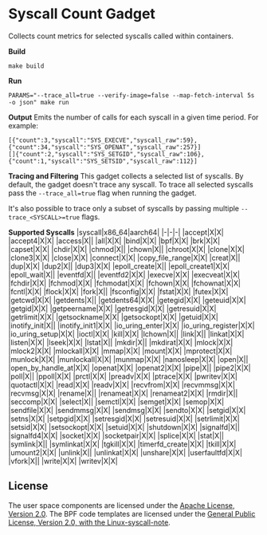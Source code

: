 # Syscall Count Gadget

Collects count metrics for selected syscalls called within containers.

**Build**
```
make build
```

**Run**
```
PARAMS="--trace_all=true --verify-image=false --map-fetch-interval 5s -o json" make run
```

**Output**
Emits the number of calls for each syscall in a given time period. For example:
```
[{"count":3,"syscall":"SYS_EXECVE","syscall_raw":59},{"count":34,"syscall":"SYS_OPENAT","syscall_raw":257}]
[]{"count":2,"syscall":"SYS_SETGID","syscall_raw":106},{"count":1,"syscall":"SYS_SETSID","syscall_raw":112}]
```

**Tracing and Filtering**
This gadget collects a selected list of syscalls. By default, the gadget doesn't trace any syscall.
To trace all selected syscalls pass the `--trace_all=true` flag when running the gadget.

It's also possible to trace only a subset of syscalls by passing multiple `--trace_<SYSCALL>=true` flags.

**Supported Syscalls**
|syscall|x86_64|aarch64|
|-|-|-|
|accept|X|X|
|accept4|X|X|
|access|X||
|all|X|X|
|bind|X|X|
|bpf|X|X|
|brk|X|X|
|capset|X|X|
|chdir|X|X|
|chmod|X||
|chown|X||
|chroot|X|X|
|clone|X|X|
|clone3|X|X|
|close|X|X|
|connect|X|X|
|copy_file_range|X|X|
|creat|X||
|dup|X|X|
|dup2|X||
|dup3|X|X|
|epoll_create|X||
|epoll_create1|X|X|
|epoll_wait|X||
|eventfd|X||
|eventfd2|X|X|
|execve|X|X|
|execveat|X|X|
|fchdir|X|X|
|fchmod|X|X|
|fchmodat|X|X|
|fchown|X|X|
|fchownat|X|X|
|fcntl|X|X|
|flock|X|X|
|fork|X||
|fsconfig|X|X|
|fstat|X|X|
|futex|X|X|
|getcwd|X|X|
|getdents|X||
|getdents64|X|X|
|getegid|X|X|
|geteuid|X|X|
|getgid|X|X|
|getpeername|X|X|
|getresgid|X|X|
|getresuid|X|X|
|getrlimit|X|X|
|getsockname|X|X|
|getsockopt|X|X|
|getuid|X|X|
|inotify_init|X||
|inotify_init1|X|X|
|io_uring_enter|X|X|
|io_uring_register|X|X|
|io_uring_setup|X|X|
|ioctl|X|X|
|kill|X|X|
|lchown|X||
|link|X||
|linkat|X|X|
|listen|X|X|
|lseek|X|X|
|lstat|X||
|mkdir|X||
|mkdirat|X|X|
|mlock|X|X|
|mlock2|X|X|
|mlockall|X|X|
|mmap|X|X|
|mount|X|X|
|mprotect|X|X|
|munlock|X|X|
|munlockall|X|X|
|munmap|X|X|
|nanosleep|X|X|
|open|X||
|open_by_handle_at|X|X|
|openat|X|X|
|openat2|X|X|
|pipe|X||
|pipe2|X|X|
|poll|X||
|ppoll|X|X|
|prctl|X|X|
|preadv|X|X|
|ptrace|X|X|
|pwritev|X|X|
|quotactl|X|X|
|read|X|X|
|readv|X|X|
|recvfrom|X|X|
|recvmmsg|X|X|
|recvmsg|X|X|
|rename|X||
|renameat|X|X|
|renameat2|X|X|
|rmdir|X||
|seccomp|X|X|
|select|X||
|semctl|X|X|
|semget|X|X|
|semop|X|X|
|sendfile|X|X|
|sendmmsg|X|X|
|sendmsg|X|X|
|sendto|X|X|
|setgid|X|X|
|setns|X|X|
|setpgid|X|X|
|setresgid|X|X|
|setresuid|X|X|
|setrlimit|X|X|
|setsid|X|X|
|setsockopt|X|X|
|setuid|X|X|
|shutdown|X|X|
|signalfd|X||
|signalfd4|X|X|
|socket|X|X|
|socketpair|X|X|
|splice|X|X|
|stat|X||
|symlink|X||
|symlinkat|X|X|
|tgkill|X|X|
|timerfd_create|X|X|
|tkill|X|X|
|umount2|X|X|
|unlink|X||
|unlinkat|X|X|
|unshare|X|X|
|userfaultfd|X|X|
|vfork|X||
|write|X|X|
|writev|X|X|

## License

The user space components are licensed under the [Apache License, Version
2.0](LICENSE). The BPF code templates are licensed under the [General Public
License, Version 2.0, with the Linux-syscall-note](LICENSE-bpf.txt).

